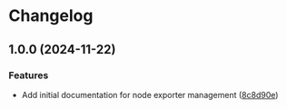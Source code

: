 # Changelog

## 1.0.0 (2024-11-22)


### Features

* Add initial documentation for node exporter management ([8c8d90e](https://github.com/trowaflo/test/commit/8c8d90e08a2fa41cc385a6f4478d9d8c1e6721b4))
